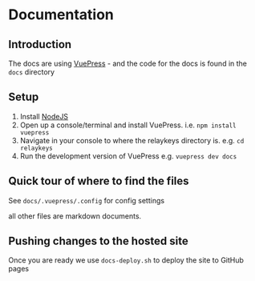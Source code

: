 # Documentation

## Introduction

The docs are using [VuePress](http://vuepress.vuejs.org) - and the code for the docs is found in the ``docs`` directory

## Setup

1. Install [NodeJS](https://nodejs.org/en/)
2. Open up a console/terminal and install VuePress. i.e. ``npm install vuepress``
3. Navigate in your console to where the relaykeys directory is. e.g. ``cd relaykeys``
4. Run the development version of VuePress e.g. ``vuepress dev docs``


## Quick tour of where to find the files

See ``docs/.vuepress/.config`` for config settings

all other files are markdown documents. 

## Pushing changes to the hosted site

Once you are ready we use ``docs-deploy.sh`` to deploy the site to GitHub pages